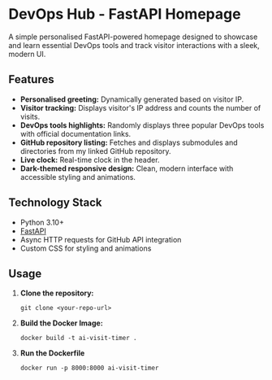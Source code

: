 # DevOps Hub - FastAPI Homepage

A simple personalised FastAPI-powered homepage designed to showcase and learn essential DevOps tools and track visitor interactions with a sleek, modern UI.

## Features

- **Personalised greeting:** Dynamically generated based on visitor IP.
- **Visitor tracking:** Displays visitor's IP address and counts the number of visits.
- **DevOps tools highlights:** Randomly displays three popular DevOps tools with official documentation links.
- **GitHub repository listing:** Fetches and displays submodules and directories from my linked GitHub repository.
- **Live clock:** Real-time clock in the header.
- **Dark-themed responsive design:** Clean, modern interface with accessible styling and animations.

## Technology Stack

- Python 3.10+
- [FastAPI](https://fastapi.tiangolo.com/)
- Async HTTP requests for GitHub API integration
- Custom CSS for styling and animations

## Usage

1. **Clone the repository:**

   ```
   git clone <your-repo-url>
   ```

2. **Build the Docker Image:**

   ```
   docker build -t ai-visit-timer .
   ```

3. **Run the Dockerfile**

   ```
   docker run -p 8000:8000 ai-visit-timer
   ```
